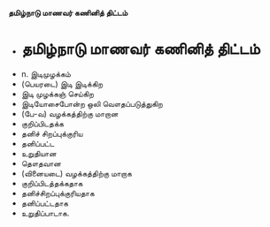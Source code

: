 **தமிழ்நாடு மாணவர் கணினித் திட்டம்**
- # தமிழ்நாடு மாணவர் கணினித் திட்டம்
- n. இடிமுழக்கம்
- (பெயரடை) இடி இடிக்கிற
- இடி முழக்கஞ் செய்கிற
- இடியோசைபோன்ற ஒலி வௌதப்படுத்துகிற
- (பே-வ) வழக்கத்திற்கு மாறான
- குறிப்பிடதக்க
- தனிச் சிறப்புக்குரிய
- தனிப்பட்ட
- உறுதியான
- தௌதவான
- (வினையடை) வழக்கத்திற்கு மாறாக
- குறிப்பிடத்தக்கதாக
- தனிச்சிறப்புக்குரியதாக
- தனிப்பட்டதாக
- உறுதிப்பாடாக.

